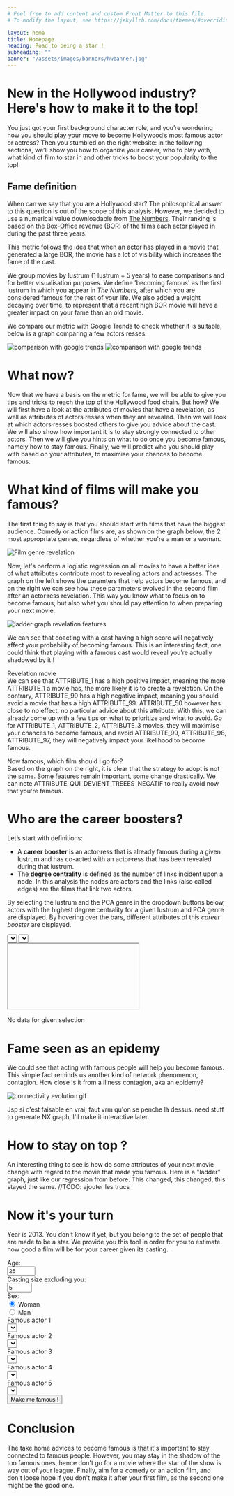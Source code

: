 ```yaml
---
# Feel free to add content and custom Front Matter to this file.
# To modify the layout, see https://jekyllrb.com/docs/themes/#overriding-theme-defaults

layout: home
title: Homepage
heading: Road to being a star !
subheading: ""
banner: "/assets/images/banners/hwbanner.jpg"
---
```

<link rel="stylesheet" href="assets/css/custom.css"/>


# New in the Hollywood industry? Here's how to make it to the top!

You just got your first background character role, and you’re wondering how you should play your move to become 
Hollywood’s most famous actor or actress? Then you stumbled on the right website: in the following sections, we’ll 
show you how to organize your career, who to play with, what kind of film to star in and other tricks to boost your 
popularity to the top!


## Fame definition

When can we say that you are a Hollywood star? The philosophical answer to this question is out of the scope 
of this analysis. However, we decided to use a numerical value downloadable from 
[The Numbers](https://www.the-numbers.com/box-office-star-records/domestic/yearly-acting/). Their ranking is based on 
the Box-Office revenue (BOR) of the films each actor played in during the past three years.

This metric follows the idea that when an actor has played in a movie that generated a large BOR, the movie has a lot 
of visibility which increases the fame of the cast. 

We group movies by lustrum (1 lustrum = 5 years) to ease comparisons and for better visualisation purposes. We define
'becoming famous' as the first lustrum in which you appear in _The Numbers_, after which you are considered famous for 
the rest of your life. We also added a weight decaying over time, to represent that a recent high BOR movie will have a
greater impact on your fame than an old movie.

We compare our metric with Google Trends to check whether it is suitable, below is a graph comparing a few 
actors·resses.

<img src="assets/images/score.svg" alt="comparison with google trends"/>
<img src="assets/images/trends.svg" alt="comparison with google trends"/>
<br/>

# What now?

Now that we have a basis on the metric for fame, we will be able to give you tips and tricks to reach the top of the Hollywood
food chain. But how? We will first have a look at the attributes of movies that have a revelation, as well as attributes of 
actors·resses when they are revealed. Then we will look at which actors·resses boosted others to give you advice about 
the cast. We will also show how important it is to stay strongly connected to other actors. Then we will give you hints on what to 
do once you become famous, namely how to stay famous. Finally, we will predict who you should play with based on your 
attributes, to maximise your chances to become famous.


# What kind of films will make you famous?

The first thing to say is that you should start with films that have the biggest audience. Comedy or action films are, 
as shown on the graph below, the 2 most appropriate genres, regardless of whether you're a man or a woman.

<img src="assets/images/index.png" alt="Film genre revelation"/>

Now, let's perform a logistic regression on all movies to have a better idea of what attributes contribute most to 
revealing actors and actresses. The graph on the left shows the paramters that help actors become famous, and on the 
right we can see how these parameters evolved in the second film after an actor·ress revelation. This way you know what
to focus on to become famous, but also what you should pay attention to when preparing your next movie.

<img src="assets/images/logistic_regression_comparison.svg" alt="ladder graph revelation features"/>

We can see that coacting with a cast having a high score will negatively affect your probability of 
becoming famous. This is an interesting fact, one could think that playing with a famous cast would reveal you’re 
actually shadowed by it !

Revelation movie \
We can see that ATTRIBUTE_1 has a high positive impact, meaning the more ATTRIBUTE_1 a movie has, the more likely it is to create a revelation. On the contrary, ATTRIBUTE_99 has a high negative impact, meaning you should avoid a movie that has a high ATTRIBUTE_99. ATTRIBUTE_50 however has close to no effect, no particular advice about this attribute.
With this, we can already come up with a few tips on what to prioritize and what to avoid. Go for ATTRIBUTE_1, ATTRIBUTE_2, ATTRIBUTE_3 movies, they will maximise your chances to become famous, and avoid ATTRIBUTE_99, ATTRIBUTE_98, ATTRIBUTE_97, they will negatively impact your likelihood to become famous.

Now famous, which film should I go for?\
Based on the graph on the right, it is clear that the strategy to adopt is not the same. Some features remain important,
some change drastically. We can note ATTRIBUTE_QUI_DEVIENT_TREEES_NEGATIF to really avoid now that you're famous.

# Who are the career boosters?

Let’s start with definitions:
* A **career booster** is an actor·ress that is already famous during a given lustrum and has co-acted with an actor·ress 
that has been revealed during that lustrum.
* The **degree centrality** is defined as the number of links incident upon a node. In this analysis the nodes are actors 
and the links (also called edges) are the films that link two actors.


By selecting the lustrum and the PCA genre in the dropdown buttons below, actors with the highest degree centrality for 
a given lustrum and PCA genre are displayed. By hovering over the bars, different attributes of this _career booster_ 
are displayed.

<div id="img-container" class="img-container">
    <div class="mb2">
        <select id="s_year" onchange="update_current_hist()"></select>
        <select id="s_genre" onchange="update_current_hist()"></select>
    </div>
    <iframe id="hist_booster">No available data</iframe>
    <p id="hist_error">No data for given selection</p>
</div>


# Fame seen as an epidemy
We could see that acting with famous people will help you become famous. This simple fact reminds us another kind of network phenomenon, contagion. How close is it from a illness contagion, aka an epidemy?

<div class="center-children">
    <img src="assets/images/GIF_Connectivity.gif" class="mb2" alt="connectivity evolution gif"/>
</div>

Jsp si c'est faisable en vrai, faut vrm qu'on se penche là dessus. need stuff to generate NX graph, I'll make it 
interactive later.

# How to stay on top ?
An interesting thing to see is how do some attributes of your next movie change with regard to the movie that made you famous. Here is a "ladder" graph, just like our regression from before. This changed, this changed, this stayed the same. //TODO: ajouter les trucs


# Now it's your turn
Year is 2013. You don't know it yet, but you belong to the set of people that are made to be a star. We provide you 
this tool in order for you to estimate how good a film will be for your career given its casting. 

<div class="mb2" id="personal_selector">
    <div class="row">
        <div class="column left"> <label for="age">Age: </label> </div>
        <div class="column right"><input type="number" id="age" min="0" max="115" value="25"/> </div>
    </div> 
    <div class="row">
        <div class="column left"><label for="total_actors">Casting size excluding you:</label></div>
        <div class="column right"><input type="number" id="total_actors" min="1" max="20" value="5"/></div>
    </div>
    <div class="row">
        <div class="column left"> Sex: </div>
        <div class="column right">         
            <div>
              <input type="radio" id="gender" name="drone" value="1" checked />
              <label for="gender">Woman</label>
            </div>
            <div>
              <input type="radio" id="is_male" name="drone" value="0" />
              <label for="is_male">Man</label>
            </div>
        </div>
    </div>
    <div class="row">
        <div class="column left">
            <label for="actor1">Famous actor 1</label>
        </div>
        <div class="column right"> 
            <select id="actor1"> </select>    
        </div>
    </div>
    <div class="row">
        <div class="column left">
            <label for="actor2">Famous actor 2</label>
        </div>
        <div class="column right">
            <select id="actor2"></select>  
        </div>
    </div>
    <div class="row">
        <div class="column left">
            <label for="actor3">Famous actor 3</label>
        </div>
        <div class="column right">
            <select id="actor3"></select>  
        </div>
    </div>
    <div class="row">
        <div class="column left">
            <label for="actor4">Famous actor 4</label>
        </div>
        <div class="column right">
            <select id="actor4"></select>  
        </div>
    </div>
    <div class="row">
        <div class="column left">
            <label for="actor5">Famous actor 5</label>
        </div>
        <div class="column right">
            <select id="actor5"></select>  
        </div>
    </div>
    <div class="center-children">
        <button id="button_predict" onclick="predict_score()" class="nice_button">Make me famous !</button><br/>
    </div>
    <p id="predicted_chances"></p>
</div>


# Conclusion
The take home advices to become famous is that it's important to stay connected to famous people. However, you may stay
in the shadow of the too famous ones, hence don't go for a movie where the star of the show is way out of your league. 
Finally, aim for a comedy or an action film, and don't loose hope if you don't make it after your first film, as the
second one might be the good one.

<script src="assets/js/lin_reg.js"></script>
<script src="assets/js/actor_list.js"></script>
<script src="assets/js/index.js"></script>
